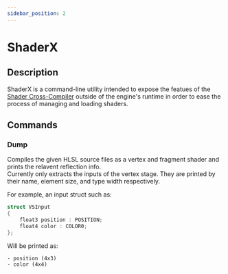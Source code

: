 ```yaml
---
sidebar_position: 2
---
```


# ShaderX

## Description

ShaderX is a command-line utility intended to expose the featues of the [Shader Cross-Compiler](/libs/shcc) outside of the engine's runtime
in order to ease the process of managing and loading shaders.

## Commands

### Dump

Compiles the given HLSL source files as a vertex and fragment shader and prints the relavent reflection info.\
Currently only extracts the inputs of the vertex stage. They are printed by their name, element size, and type width respectively.

For example, an input struct such as:

```cpp
struct VSInput
{
    float3 position : POSITION;
    float4 color : COLOR0;
};
```

Will be printed as:

```
- position (4x3)
- color (4x4)
```